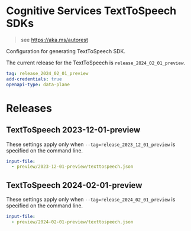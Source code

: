 # Cognitive Services TextToSpeech SDKs

> see https://aka.ms/autorest

Configuration for generating TextToSpeech SDK.

The current release for the TextToSpeech is `release_2024_02_01_preview`.

``` yaml
tag: release_2024_02_01_preview
add-credentials: true
openapi-type: data-plane
```

# Releases

## TextToSpeech 2023-12-01-preview

These settings apply only when `--tag=release_2023_12_01_preview` is specified on the command line.

```yaml $(tag) == 'release_2023_12_01_preview'
input-file:
  - preview/2023-12-01-preview/texttospeech.json
```

## TextToSpeech 2024-02-01-preview

These settings apply only when `--tag=release_2024_02_01_preview` is specified on the command line.

```yaml $(tag) == 'release_2024_02_01_preview'
input-file:
  - preview/2024-02-01-preview/texttospeech.json
```